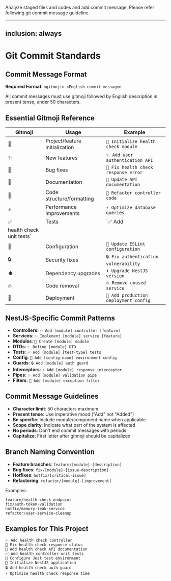 Analyze staged files and codes and add commit message. Please refer following git commit message guideline.

---
inclusion: always
---

# Git Commit Standards

## Commit Message Format

**Required Format**: `<gitmoji> <English commit message>`

All commit messages must use gitmoji followed by English description in present tense, under 50
characters.

## Essential Gitmoji Reference

| Gitmoji | Usage                          | Example                               |
| ------- | ------------------------------ | ------------------------------------- |
| 🎉      | Project/feature initialization | `🎉 Initialize health check module`   |
| ✨      | New features                   | `✨ Add user authentication API`      |
| 🐛      | Bug fixes                      | `🐛 Fix health check response error`  |
| 📝      | Documentation                  | `📝 Update API documentation`         |
| 🎨      | Code structure/formatting      | `🎨 Refactor controller code`         |
| ⚡      | Performance improvements       | `⚡ Optimize database queries`        |
| ✅      | Tests                          | `✅ Add
 health check unit tests`      |
| 🔧      | Configuration                  | `🔧 Update ESLint configuration`      |
| 🔒      | Security fixes                 | `🔒 Fix authentication vulnerability` |
| ⬆️      | Dependency upgrades            | `⬆️ Upgrade NestJS version`           |
| 🔥      | Code removal                   | `🔥 Remove unused service`            |
| 🚀      | Deployment                     | `🚀 Add production deployment config` |

## NestJS-Specific Commit Patterns

- **Controllers**: `✨ Add [module] controller [feature]`
- **Services**: `✨ Implement [module] service [feature]`
- **Modules**: `🎉 Create [module] module`
- **DTOs**: `✨ Define [module] DTO`
- **Tests**: `✅ Add [module] [test-type] tests`
- **Config**: `🔧 Add [config-name] environment config`
- **Guards**: `🔒 Add [module] auth guard`
- **Interceptors**: `⚡ Add [module] response interceptor`
- **Pipes**: `✨ Add [module] validation pipe`
- **Filters**: `🐛 Add [module] exception filter`

## Commit Message Guidelines

- **Character limit**: 50 characters maximum
- **Present tense**: Use imperative mood ("Add" not "Added")
- **Be specific**: Include module/component name when applicable
- **Scope clarity**: Indicate what part of the system is affected
- **No periods**: Don't end commit messages with periods
- **Capitalize**: First letter after gitmoji should be capitalized

## Branch Naming Convention

- **Feature branches**: `feature/[module]-[description]`
- **Bug fixes**: `fix/[module]-[issue-description]`
- **Hotfixes**: `hotfix/[critical-issue]`
- **Refactoring**: `refactor/[module]-[improvement]`

Examples:

```
feature/health-check-endpoint
fix/auth-token-validation
hotfix/memory-leak-service
refactor/user-service-cleanup
```

## Examples for This Project

```
✨ Add health check controller
🐛 Fix health check response status
📝 Add health check API documentation
✅ Add health controller unit tests
🔧 Configure Jest test environment
🎉 Initialize NestJS application
🔒 Add health check auth guard
⚡ Optimize health check response time
```

